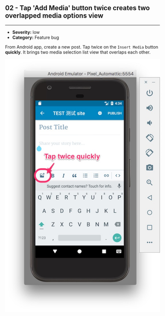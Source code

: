 ## 02 - Tap 'Add Media' button twice creates two overlapped media options view
----
- **Severity:** low
- **Category:** Feature bug



From Android app, create a new post. Tap twice on the `Insert Media` button **quickly**. It brings two media selection list view that overlaps each other.

![](/assets/twice.jpg)